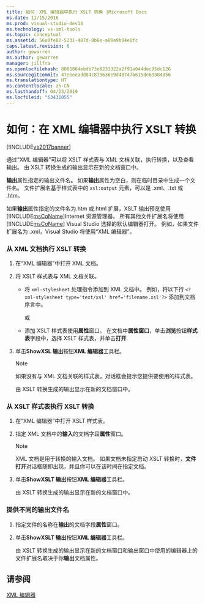 ```yaml
---
title: 如何：XML 编辑器中执行 XSLT 转换 |Microsoft Docs
ms.date: 11/15/2016
ms.prod: visual-studio-dev14
ms.technology: vs-xml-tools
ms.topic: conceptual
ms.assetid: 56a0fe82-5231-487d-8b6e-a08a9b04e0fc
caps.latest.revision: 6
author: gewarren
ms.author: gewarren
manager: jillfra
ms.openlocfilehash: 8085864ebdb73e8233322a2f91a044dec95dc126
ms.sourcegitcommit: 47eeeeadd84c879636e9d48747b615de69384356
ms.translationtype: HT
ms.contentlocale: zh-CN
ms.lasthandoff: 04/23/2019
ms.locfileid: "63431055"
---
```

# <a name="how-to-execute-an-xslt-transformation-from-the-xml-editor"></a>如何：在 XML 编辑器中执行 XSLT 转换
[!INCLUDE[vs2017banner](../includes/vs2017banner.md)]

通过“XML 编辑器”可以将 XSLT 样式表与 XML 文档关联，执行转换，以及查看输出。 由 XSLT 转换生成的输出显示在新的文档窗口中。  
  
 **输出**属性指定的输出文件名。 如果**输出**属性为空白，则在临时目录中生成一个文件名。 文件扩展名基于样式表中的 `xsl:output` 元素，可以是 .xml、.txt 或 .htm。  
  
 如果**输出**属性指定的文件名为.htm 或.html 扩展，XSLT 输出预览使用[!INCLUDE[msCoName](../includes/msconame-md.md)]Internet 资源管理器。 所有其他文件扩展名将使用 [!INCLUDE[msCoName](../includes/msconame-md.md)] Visual Studio 选择的默认编辑器打开。 例如，如果文件扩展名为 .xml，Visual Studio 将使用“XML 编辑器”。  
  
### <a name="to-execute-an-xslt-transformation-from-an-xml-document"></a>从 XML 文档执行 XSLT 转换  
  
1. 在“XML 编辑器”中打开 XML 文档。  
  
2. 将 XSLT 样式表与 XML 文档关联。  
  
    - 将 `xml-stylesheet` 处理指令添加到 XML 文档中。 例如，将以下行 `<?xml-stylesheet type='text/xsl' href='filename.xsl'?>` 添加到文档序言中。  
  
         或  
  
    - 添加 XSLT 样式表使用**属性**窗口。 在文档中**属性窗口**，单击**浏览**按钮**样式表**字段中，选择 XSLT 样式表，并单击**打开**.  
  
3. 单击**ShowXSL 输出**按钮**XML 编辑器**工具栏。  
  
    > [!NOTE]
    > 如果没有与 XML 文档关联的样式表，对话框会提示您提供要使用的样式表。  
    >   
    >  由 XSLT 转换生成的输出显示在新的文档窗口中。  
  
### <a name="to-execute-an-xslt-transformation-from-an-xslt-style-sheet"></a>从 XSLT 样式表执行 XSLT 转换  
  
1. 在“XML 编辑器”中打开 XSLT 样式表。  
  
2. 指定 XML 文档中的**输入**的文档字段**属性**窗口。  
  
    > [!NOTE]
    > XML 文档是用于转换的输入文档。 如果文档未指定启动 XSLT 转换时，**文件打开**对话框随即出现，并且你可以在该时间在指定文档。  
  
3. 单击**ShowXSLT 输出**按钮**XML 编辑器**工具栏。  
  
     由 XSLT 转换生成的输出显示在新的文档窗口中。  
  
### <a name="to-provide-a-different-output-file-name"></a>提供不同的输出文件名  
  
1. 指定文件的名称在**输出**的文档字段**属性**窗口。  
  
2. 单击**ShowXSLT 输出**按钮**XML 编辑器**工具栏。  
  
     由 XSLT 转换生成的输出显示在新的文档窗口和输出窗口中使用的编辑器上的文件扩展名取决于你**输出**文档属性。  
  
## <a name="see-also"></a>请参阅  
 [XML 编辑器](../xml-tools/xml-editor.md)
